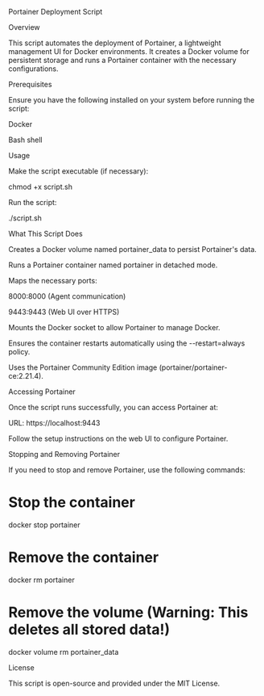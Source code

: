 Portainer Deployment Script

Overview

This script automates the deployment of Portainer, a lightweight management UI for Docker environments. It creates a Docker volume for persistent storage and runs a Portainer container with the necessary configurations.

Prerequisites

Ensure you have the following installed on your system before running the script:

Docker

Bash shell

Usage

Make the script executable (if necessary):

chmod +x script.sh

Run the script:

./script.sh

What This Script Does

Creates a Docker volume named portainer_data to persist Portainer's data.

Runs a Portainer container named portainer in detached mode.

Maps the necessary ports:

8000:8000 (Agent communication)

9443:9443 (Web UI over HTTPS)

Mounts the Docker socket to allow Portainer to manage Docker.

Ensures the container restarts automatically using the --restart=always policy.

Uses the Portainer Community Edition image (portainer/portainer-ce:2.21.4).

Accessing Portainer

Once the script runs successfully, you can access Portainer at:

URL: https://localhost:9443

Follow the setup instructions on the web UI to configure Portainer.

Stopping and Removing Portainer

If you need to stop and remove Portainer, use the following commands:

# Stop the container
docker stop portainer

# Remove the container
docker rm portainer

# Remove the volume (Warning: This deletes all stored data!)
docker volume rm portainer_data

License

This script is open-source and provided under the MIT License.
